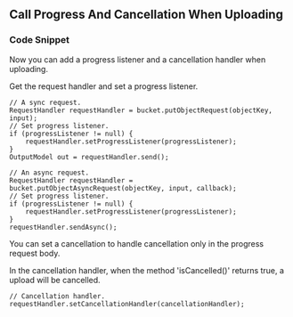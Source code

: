 ## Call Progress And Cancellation When Uploading



### Code Snippet
Now you can add a progress listener and a cancellation handler when uploading.

Get the request handler and set a progress listener.

```
// A sync request.
RequestHandler requestHandler = bucket.putObjectRequest(objectKey, input);
// Set progress listener.
if (progressListener != null) {
    requestHandler.setProgressListener(progressListener);
}
OutputModel out = requestHandler.send();

// An async request.
RequestHandler requestHandler = bucket.putObjectAsyncRequest(objectKey, input, callback);
// Set progress listener.
if (progressListener != null) {
    requestHandler.setProgressListener(progressListener);
}
requestHandler.sendAsync();

```

You can set a cancellation to handle cancellation only in the progress request body.

In the cancellation handler, when the method 'isCancelled()' returns true,
a upload will be cancelled.

```
// Cancellation handler.
requestHandler.setCancellationHandler(cancellationHandler);

```

